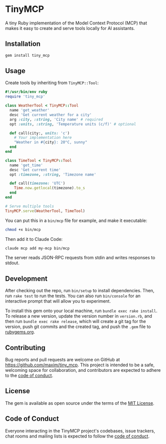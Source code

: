 # TinyMCP

A tiny Ruby implementation of the Model Context Protocol (MCP) that makes it easy to create and serve tools locally for AI assistants.

## Installation

```bash
gem install tiny_mcp
```

## Usage

Create tools by inheriting from `TinyMCP::Tool`:

```ruby
#!/usr/bin/env ruby
require 'tiny_mcp'

class WeatherTool < TinyMCP::Tool
  name 'get_weather'
  desc 'Get current weather for a city'
  arg :city, :string, 'City name' # required
  opt :units, :string, 'Temperature units (c/f)' # optional

  def call(city:, units: 'c')
    # Your implementation here
    "Weather in #{city}: 20°C, sunny"
  end
end

class TimeTool < TinyMCP::Tool
  name 'get_time'
  desc 'Get current time'
  opt :timezone, :string, 'Timezone name'

  def call(timezone: 'UTC')
    Time.now.getlocal(timezone).to_s
  end
end

# Serve multiple tools
TinyMCP.serve(WeatherTool, TimeTool)
```

You can put this in a `bin/mcp` file for example, and make it executable:

```bash
chmod +x bin/mcp
```

Then add it to Claude Code:

```bash
claude mcp add my-mcp bin/mcp
```

The server reads JSON-RPC requests from stdin and writes responses to stdout.

## Development

After checking out the repo, run `bin/setup` to install dependencies. Then, run `rake test` to run the tests. You can also run `bin/console` for an interactive prompt that will allow you to experiment.

To install this gem onto your local machine, run `bundle exec rake install`. To release a new version, update the version number in `version.rb`, and then run `bundle exec rake release`, which will create a git tag for the version, push git commits and the created tag, and push the `.gem` file to [rubygems.org](https://rubygems.org).

## Contributing

Bug reports and pull requests are welcome on GitHub at https://github.com/maxim/tiny_mcp. This project is intended to be a safe, welcoming space for collaboration, and contributors are expected to adhere to the [code of conduct](https://github.com/maxim/tiny_mcp/blob/main/CODE_OF_CONDUCT.md).

## License

The gem is available as open source under the terms of the [MIT License](https://opensource.org/licenses/MIT).

## Code of Conduct

Everyone interacting in the TinyMCP project's codebases, issue trackers, chat rooms and mailing lists is expected to follow the [code of conduct](https://github.com/maxim/tiny_mcp/blob/main/CODE_OF_CONDUCT.md).
